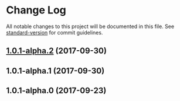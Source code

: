 # Change Log

All notable changes to this project will be documented in this file. See [standard-version](https://github.com/conventional-changelog/standard-version) for commit guidelines.

<a name="1.0.1-alpha.2"></a>
## [1.0.1-alpha.2](https://github.com/biancode/node-red-iiot-opcua-publicbeta/compare/v1.0.1-alpha.1...v1.0.1-alpha.2) (2017-09-30)



<a name="1.0.1-alpha.1"></a>
## 1.0.1-alpha.1 (2017-09-30)



<a name="1.0.1-alpha.0"></a>
## 1.0.1-alpha.0 (2017-09-23)
